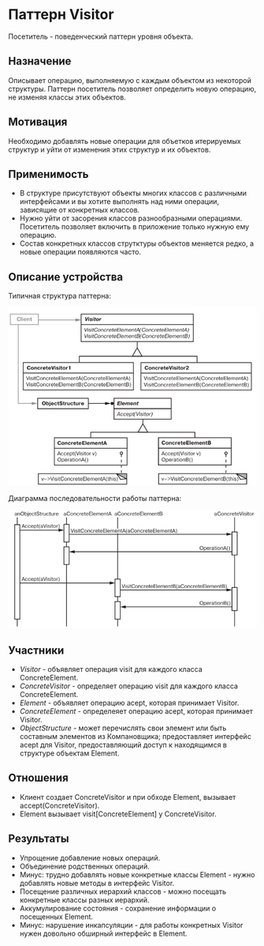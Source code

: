# Паттерн Visitor

Посетитель - поведенческий паттерн уровня объекта.

## Назначение

Описывает операцию, выполняемую с каждым объектом из некоторой структуры. Паттерн посетитель позволяет определить новую операцию, не изменяя классы этих объектов.

## Мотивация

Необходимо добавлять новые операции для объетков итерируемых структур и уйти от изменения этих структур и их объектов.

## Применимость

* В структуре присутствуют объекты многих классов с различными интерфейсами и вы хотите выполнять над ними операции, зависящие от конкретных  классов.
* Нужно уйти от засорения классов разнообразными операциями. Посетитель позволяет включить в приложение только нужную ему операцию.
* Состав конкретных классов струтктуры объектов меняется редко, а новые операции появляются часто.

## Описание устройства

Типичная структура паттерна:

![1734959264955](images/desrciption/1734959264955.png)

Диаграмма последовательности работы паттерна:

![1734961807643](images/desrciption/1734961807643.png)

## Участники

* *Visitor* - объявляет операция visit для каждого класса ConcreteElement.
* *ConcreteVisitor* - определяет операцию visit для каждого класса ConcreteElement.
* *Element* - объявляет операцию acept, которая принимает Visitor.
* *ConcreteElement* - определеяет операцию acept, которая принимает Visitor.
* *ObjectStructure* - может перечислять свои элемент или быть составным элементов из Компановщика; предоставляет интерфейс acept для Visitor, предоставляющий доступ к находящимся в структуре объектам Element.

## Отношения

* Клиент создает ConcreteVisitor и при обходе Element, вызывает accept(ConcreteVisitor).
* Element вызывает visit[ConcreteElement] у ConcreteVisitor.

## Результаты

* Упрощение добавление новых операций.
* Объединение родственных операций.
* Минус: трудно добавлять новые конкретные классы Element - нужно добавлять новые методы в интерфейс Visitor.
* Посещение различных иерархий классов - можно посещать конкретные классы разных иерархий.
* Аккумулирование состояния - сохранение информации о посещенных Element.
* Минус: нарушение инкапсуляции - для работы конкретных Visitor нужен довольно обширный интерфейс в Element.
